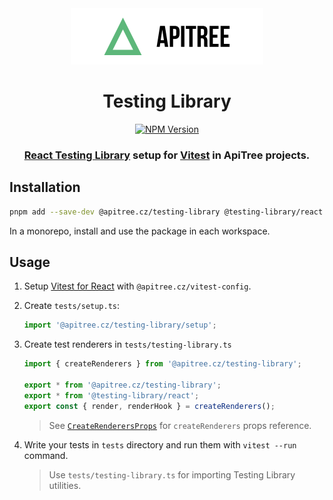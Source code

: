 <div align="center">

<a href="https://github.com/ApiTreeCZ">
<img alt="ApiTree s.r.o." src="../../public/apitree-logo.png" width="308" />
</a>

# Testing Library

[![NPM Version](https://img.shields.io/npm/v/%40apitree.cz%2Ftesting-library)](https://www.npmjs.com/package/@apitree.cz/testing-library)

### [React Testing Library](https://testing-library.com/docs/react-testing-library/intro/) setup for [Vitest](https://vitest.dev) in ApiTree projects.

</div>

## Installation

```bash
pnpm add --save-dev @apitree.cz/testing-library @testing-library/react
```

In a monorepo, install and use the package in each workspace.

## Usage

1. Setup [Vitest for React](../vitest-config/README.md#react) with `@apitree.cz/vitest-config`.

2. Create `tests/setup.ts`:

   ```typescript
   import '@apitree.cz/testing-library/setup';
   ```

3. Create test renderers in `tests/testing-library.ts`

   ```typescript jsx
   import { createRenderers } from '@apitree.cz/testing-library';

   export * from '@apitree.cz/testing-library';
   export * from '@testing-library/react';
   export const { render, renderHook } = createRenderers();
   ```

   > See [`CreateRenderersProps`](./src/testing-library.ts) for `createRenderers` props reference.

4. Write your tests in `tests` directory and run them with `vitest --run` command.

   > Use `tests/testing-library.ts` for importing Testing Library utilities.
